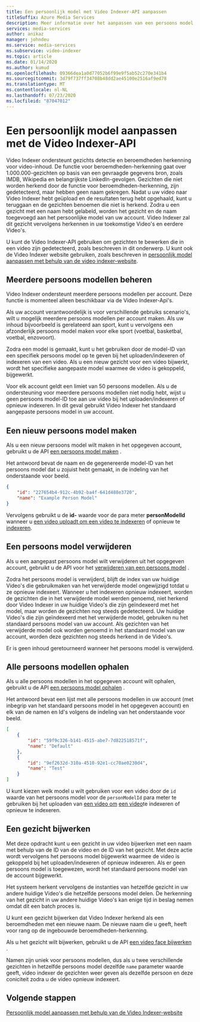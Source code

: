 ```yaml
---
title: Een persoonlijk model met Video Indexer-API aanpassen
titleSuffix: Azure Media Services
description: Meer informatie over het aanpassen van een persoons model met de Video Indexer-API.
services: media-services
author: anikaz
manager: johndeu
ms.service: media-services
ms.subservice: video-indexer
ms.topic: article
ms.date: 01/14/2020
ms.author: kumud
ms.openlocfilehash: 09366dea1a0d77052b6f99e9f5ab52c270e341b4
ms.sourcegitcommit: 3d79f737ff34708b48dd2ae45100e2516af9ed78
ms.translationtype: MT
ms.contentlocale: nl-NL
ms.lasthandoff: 07/23/2020
ms.locfileid: "87047012"
---
```

# <a name="customize-a-person-model-with-the-video-indexer-api"></a>Een persoonlijk model aanpassen met de Video Indexer-API

Video Indexer ondersteunt gezichts detectie en beroemdheden herkenning voor video-inhoud. De functie voor beroemdheden-herkenning gaat over 1.000.000-gezichten op basis van een gevraagde gegevens bron, zoals IMDB, Wikipedia en belangrijkste LinkedIn-gevolgen. Gezichten die niet worden herkend door de functie voor beroemdheden-herkenning, zijn gedetecteerd, maar hebben geen naam gekregen. Nadat u uw video naar Video Indexer hebt geüpload en de resultaten terug hebt opgehaald, kunt u teruggaan en de gezichten benoemen die niet is herkend. Zodra u een gezicht met een naam hebt gelabeld, worden het gezicht en de naam toegevoegd aan het persoonlijke model van uw account. Video Indexer zal dit gezicht vervolgens herkennen in uw toekomstige Video's en eerdere Video's.

U kunt de Video Indexer-API gebruiken om gezichten te bewerken die in een video zijn gedetecteerd, zoals beschreven in dit onderwerp. U kunt ook de Video Indexer website gebruiken, zoals beschreven in [persoonlijk model aanpassen met behulp van de video indexer-website](customize-person-model-with-api.md).

## <a name="managing-multiple-person-models"></a>Meerdere persoons modellen beheren

Video Indexer ondersteunt meerdere persoons modellen per account. Deze functie is momenteel alleen beschikbaar via de Video Indexer-Api's.

Als uw account verantwoordelijk is voor verschillende gebruiks scenario's, wilt u mogelijk meerdere persoons modellen per account maken. Als uw inhoud bijvoorbeeld is gerelateerd aan sport, kunt u vervolgens een afzonderlijk persoons model maken voor elke sport (voetbal, basketbal, voetbal, enzovoort).

Zodra een model is gemaakt, kunt u het gebruiken door de model-ID van een specifiek persoons model op te geven bij het uploaden/indexeren of indexeren van een video. Als u een nieuw gezicht voor een video bijwerkt, wordt het specifieke aangepaste model waarmee de video is gekoppeld, bijgewerkt.

Voor elk account geldt een limiet van 50 persoons modellen. Als u de ondersteuning voor meerdere persoons modellen niet nodig hebt, wijst u geen persoons model-ID toe aan uw video bij het uploaden/indexeren of opnieuw indexeren. In dit geval gebruikt Video Indexer het standaard aangepaste persoons model in uw account.

## <a name="create-a-new-person-model"></a>Een nieuw persoons model maken

Als u een nieuw persoons model wilt maken in het opgegeven account, gebruikt u de API [een persoons model maken](https://api-portal.videoindexer.ai/docs/services/operations/operations/Create-Person-Model?) .

Het antwoord bevat de naam en de gegenereerde model-ID van het persoons model dat u zojuist hebt gemaakt, in de indeling van het onderstaande voor beeld.

```json
{
    "id": "227654b4-912c-4b92-ba4f-641d488e3720",
    "name": "Example Person Model"
}
```

Vervolgens gebruikt u de **id-** waarde voor de para meter **personModelId** wanneer u [een video uploadt om een video te indexeren](https://api-portal.videoindexer.ai/docs/services/operations/operations/Upload-video?) of opnieuw te [indexeren](https://api-portal.videoindexer.ai/docs/services/operations/operations/Re-index-video?).

## <a name="delete-a-person-model"></a>Een persoons model verwijderen

Als u een aangepast persoons model wilt verwijderen uit het opgegeven account, gebruikt u de API voor het [verwijderen van een persoons model](https://api-portal.videoindexer.ai/docs/services/operations/operations/Delete-Person-Model?) .

Zodra het persoons model is verwijderd, blijft de index van uw huidige Video's die gebruikmaken van het verwijderde model ongewijzigd totdat u ze opnieuw indexeert. Wanneer u het indexeren opnieuw indexeert, worden de gezichten die in het verwijderde model werden genoemd, niet herkend door Video Indexer in uw huidige Video's die zijn geïndexeerd met het model, maar worden de gezichten nog steeds gedetecteerd. Uw huidige Video's die zijn geïndexeerd met het verwijderde model, gebruiken nu het standaard persoons model van uw account. Als gezichten van het verwijderde model ook worden genoemd in het standaard model van uw account, worden deze gezichten nog steeds herkend in de Video's.

Er is geen inhoud geretourneerd wanneer het persoons model is verwijderd.

## <a name="get-all-person-models"></a>Alle persoons modellen ophalen

Als u alle persoons modellen in het opgegeven account wilt ophalen, gebruikt u de API [een persoons model ophalen](https://api-portal.videoindexer.ai/docs/services/operations/operations/Get-Person-Models?) .

Het antwoord bevat een lijst met alle persoons modellen in uw account (met inbegrip van het standaard persoons model in het opgegeven account) en elk van de namen en Id's volgens de indeling van het onderstaande voor beeld.

```json
[
    {
        "id": "59f9c326-b141-4515-abe7-7d822518571f",
        "name": "Default"
    }, 
    {
        "id": "9ef2632d-310a-4510-92e1-cc70ae0230d4",
        "name": "Test"
    }
]
```

U kunt kiezen welk model u wilt gebruiken voor een video door de `id` waarde van het persoons model voor de `personModelId` para meter te gebruiken bij het uploaden van [een video om](https://api-portal.videoindexer.ai/docs/services/operations/operations/Upload-video?) [een video](https://api-portal.videoindexer.ai/docs/services/operations/operations/Re-index-video?)te indexeren of opnieuw te indexeren.

## <a name="update-a-face"></a>Een gezicht bijwerken

Met deze opdracht kunt u een gezicht in uw video bijwerken met een naam met behulp van de ID van de video en de ID van het gezicht. Met deze actie wordt vervolgens het persoons model bijgewerkt waarmee de video is gekoppeld bij het uploaden/indexeren of opnieuw indexeren. Als er geen persoons model is toegewezen, wordt het standaard persoons model van de account bijgewerkt.

Het systeem herkent vervolgens de instanties van hetzelfde gezicht in uw andere huidige Video's die hetzelfde persoons model delen. De herkenning van het gezicht in uw andere huidige Video's kan enige tijd in beslag nemen omdat dit een batch proces is.

U kunt een gezicht bijwerken dat Video Indexer herkend als een beroemdheden met een nieuwe naam. De nieuwe naam die u geeft, heeft voor rang op de ingebouwde beroemdheden-herkenning.

Als u het gezicht wilt bijwerken, gebruikt u de API [een video face bijwerken](https://api-portal.videoindexer.ai/docs/services/operations/operations/Update-Video-Face?) .

Namen zijn uniek voor persoons modellen, dus als u twee verschillende gezichten in hetzelfde persoons model dezelfde `name` parameter waarde geeft, video indexer de gezichten weer geven als dezelfde persoon en deze coniciteit zodra u de video opnieuw indexeert.

## <a name="next-steps"></a>Volgende stappen

[Persoonlijk model aanpassen met behulp van de Video Indexer-website](customize-person-model-with-website.md)
